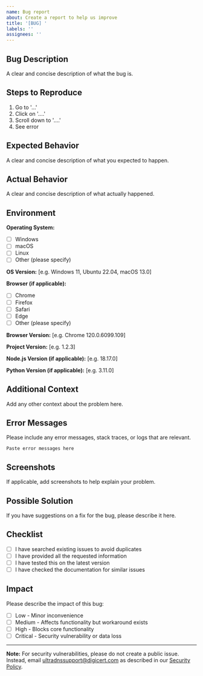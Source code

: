 ```yaml
---
name: Bug report
about: Create a report to help us improve
title: '[BUG] '
labels: ''
assignees: ''
---
```


## Bug Description

A clear and concise description of what the bug is.

## Steps to Reproduce

1. Go to '...'
2. Click on '....'
3. Scroll down to '....'
4. See error

## Expected Behavior

A clear and concise description of what you expected to happen.

## Actual Behavior

A clear and concise description of what actually happened.

## Environment

**Operating System:**
- [ ] Windows
- [ ] macOS
- [ ] Linux
- [ ] Other (please specify)

**OS Version:** [e.g. Windows 11, Ubuntu 22.04, macOS 13.0]

**Browser (if applicable):**
- [ ] Chrome
- [ ] Firefox
- [ ] Safari
- [ ] Edge
- [ ] Other (please specify)

**Browser Version:** [e.g. Chrome 120.0.6099.109]

**Project Version:** [e.g. 1.2.3]

**Node.js Version (if applicable):** [e.g. 18.17.0]

**Python Version (if applicable):** [e.g. 3.11.0]

## Additional Context

Add any other context about the problem here.

## Error Messages

Please include any error messages, stack traces, or logs that are relevant.

```
Paste error messages here
```

## Screenshots

If applicable, add screenshots to help explain your problem.

## Possible Solution

If you have suggestions on a fix for the bug, please describe it here.

## Checklist

- [ ] I have searched existing issues to avoid duplicates
- [ ] I have provided all the requested information
- [ ] I have tested this on the latest version
- [ ] I have checked the documentation for similar issues

## Impact

Please describe the impact of this bug:
- [ ] Low - Minor inconvenience
- [ ] Medium - Affects functionality but workaround exists
- [ ] High - Blocks core functionality
- [ ] Critical - Security vulnerability or data loss

---

**Note:** For security vulnerabilities, please do not create a public issue. Instead, email [ultradnssupport@digicert.com](mailto:ultradnssupport@digicert.com) as described in our [Security Policy](https://github.com/ultradns/.github/blob/master/SECURITY.md).
